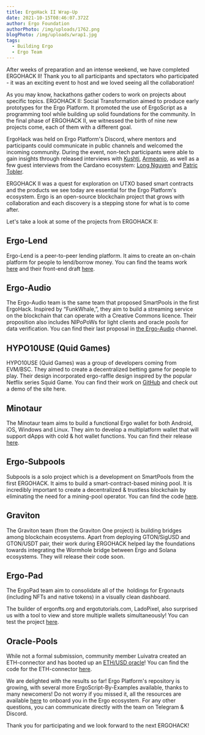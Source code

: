 ```yaml
---
title: ErgoHack II Wrap-Up
date: 2021-10-15T08:46:07.372Z
author: Ergo Foundation
authorPhoto: /img/uploads/1762.png
blogPhoto: /img/uploads/wrap1.jpg
tags:
  - Building Ergo
  - Ergo Team
---
```

<!--StartFragment-->

After weeks of preparation and an intense weekend, we have completed ERGOHACK II! Thank you to all participants and spectators who participated - it was an exciting event to host and we loved seeing all the collaboration!



As you may know, hackathons gather coders to work on projects about specific topics. ERGOHACK II: Social Transformation aimed to produce early prototypes for the Ergo Platform. It promoted the use of ErgoScript as a programming tool while building up solid foundations for the community. In the final phase of ERGOHACK II, we witnessed the birth of nine new projects come, each of them with a different goal.



ErgoHack was held on Ergo Platform's Discord, where mentors and participants could communicate in public channels and welcomed the incoming community. During the event, non-tech participants were able to gain insights through released interviews with [Kushti](https://www.youtube.com/watch?v=d7C3lyyhSP0), [Armeanio](https://www.youtube.com/watch?v=oqun_AQvCw4), as well as a few guest interviews from the Cardano ecosystem: [Long Nguyen](https://www.youtube.com/watch?v=0tA7ZSRCodE) and [Patric Tobler](https://www.youtube.com/watch?v=vQGSzJHZJNE&t=347s). 



ERGOHACK II was a quest for exploration on UTXO based smart contracts and the products we see today are essential for the Ergo Platform's ecosystem. Ergo is an open-source blockchain project that grows with collaboration and each discovery is a stepping stone for what is to come after.



Let's take a look at some of the projects from ERGOHACK II:



## Ergo-Lend



Ergo-Lend is a peer-to-peer lending platform. It aims to create an on-chain platform for people to lend/borrow money. You can find the teams work [here](https://github.com/Ergo-Lend/ergo-lend-documentation) and their front-end draft [here](https://www.ergolend.org/#).



## Ergo-Audio



The Ergo-Audio team is the same team that proposed SmartPools in the first ErgoHack. Inspired by “FunkWhale,”, they aim to build a streaming service on the blockchain that can operate with a Creative Commons licence. Their proposition also includes NIPoPoWs for light clients and oracle pools for data verification. You can find their last proposal in [the Ergo-Audio](https://discord.gg/k3MHPXKg) channel.



## HYPO10USE (Quid Games)



HYPO10USE (Quid Games) was a group of developers coming from EVM/BSC. They aimed to create a decentralized betting game for people to play. Their design incorporated ergo-raffle design inspired by the popular Netflix series Squid Game. You can find their work on [GitHub](https://github.com/hypo10use/quid-games) and check out a demo of the site here. 



## Minotaur



The Minotaur team aims to build a functional Ergo wallet for both Android, iOS, Windows and Linux. They aim to develop a multiplatform wallet that will support dApps with cold & hot wallet functions. You can find their release [here](https://github.com/minotaur-ergo/minotaur-wallet).



## Ergo-Subpools



Subpools is a solo project which is a development on SmartPools from the first ERGOHACK. It aims to build a smart-contract-based mining pool. It is incredibly important to create a decentralized & trustless blockchain by eliminating the need for a mining-pool operator. You can find the code [here](https://github.com/K-Singh/ergo-subpooling).



## Graviton



The Graviton team (from the Graviton One project) is building bridges among blockchain ecosystems. Apart from deploying GTON/SigUSD and GTON/USDT pair, their work during ERGOHACK helped lay the foundations towards integrating the Wormhole bridge between Ergo and Solana ecosystems. They will release their code soon.



## Ergo-Pad



The ErgoPad team aim to consolidate all of the  holdings for Ergonauts (including NFTs and native tokens) in a visually clean dashboard.



The builder of ergonfts.org and ergotutorials.com, LadoPixel, also surprised us with a tool to view and store multiple wallets simultaneously! You can test the project [here](https://ergowallets.org/).



## Oracle-Pools



While not a formal submission, community member Luivatra created an ETH-connector and has booted up an [ETH/USD oracle](https://i.imgur.com/0nueBER.png)! You can find the code for the ETH-connector [here](https://www.reddit.com/r/ergonauts/comments/q6jn65/ergohack_ii_update/).



We are delighted with the results so far! Ergo Platform's repository is growing, with several more ErgoScript-By-Examples available, thanks to many newcomers! Do not worry if you missed it, all the resources are available [here](https://ergohack.io/resources/) to onboard you in the Ergo ecosystem. For any other questions, you can communicate directly with the team on Telegram & Discord.



Thank you for participating and we look forward to the next ERGOHACK!



<!--EndFragment-->